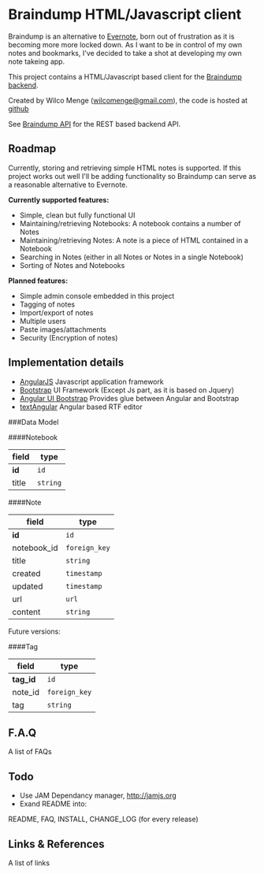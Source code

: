 Braindump HTML/Javascript client
==================
Braindump is an alternative to [Evernote](http://www.evernote.com), born out of 
frustration as it is becoming more more locked down.
As I want to be in control of my own notes and bookmarks, I've
decided to take a shot at developing my own note takeing app.

This project contains a HTML/Javascript based client for the [Braindump backend](https://github.com/wmenge/braindump-api).

Created by Wilco Menge (wilcomenge@gmail.com), the code is hosted at [github](https://github.com/wmenge/braindump-client)

See [Braindump API](https://github.com/wmenge/braindump-api) for the REST based backend API.


Roadmap
-------
Currently, storing and retrieving simple HTML notes is supported. If this project works out well I'll be adding functionality so  Braindump can serve as a reasonable alternative to Evernote.

**Currently supported features:**

* Simple, clean but fully functional UI
* Maintaining/retrieving Notebooks: A notebook contains a number of Notes
* Maintaining/retrieving Notes: A note is a piece of HTML contained in a Notebook
* Searching in Notes (either in all Notes or Notes in a single Notebook)
* Sorting of Notes and Notebooks

**Planned features:**

* Simple admin console embedded in this project
* Tagging of notes
* Import/export of notes
* Multiple users
* Paste images/attachments
* Security (Encryption of notes)

Implementation details
----------------------

* [AngularJS](https://angularjs.org) Javascript application framework
* [Bootstrap](http://getbootstrap.com) UI Framework (Except Js part, as it is based on Jquery)
* [Angular UI Bootstrap](http://angular-ui.github.io/bootstrap/) Provides glue between Angular and Bootstrap
* [textAngular](http://textangular.com) Angular based RTF editor

###Data Model

####Notebook

field       |type
---         |---
**id**      |`id`
title   |`string`

####Note

field       |type
---         |---
**id**      |`id`
notebook_id |`foreign_key`
title   |`string`
created   |`timestamp`
updated   |`timestamp`
url |`url`
content   |`string`

Future versions:

####Tag

field       |type
---         |---
**tag_id**  |`id`
note_id   |`foreign_key`
tag     |`string`
  
F.A.Q
-----

A list of FAQs

Todo
----

* Use JAM Dependancy manager, http://jamjs.org
* Exand README into:

README, FAQ, INSTALL, CHANGE_LOG (for every release)

Links & References
------------------

A list of links
